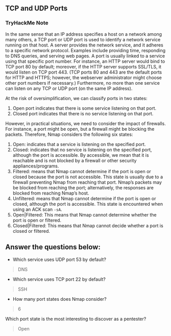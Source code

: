## TCP and UDP Ports 

### TryHackMe Note

In the same sense that an IP address specifies a host on a network among many others, a TCP port or UDP port is used to identify a network service running on that host. A server provides the network service, and it adheres to a specific network protocol. Examples include providing time, responding to DNS queries, and serving web pages. A port is usually linked to a service using that specific port number. For instance, an HTTP server would bind to TCP port 80 by default; moreover, if the HTTP server supports SSL/TLS, it would listen on TCP port 443. (TCP ports 80 and 443 are the default ports for HTTP and HTTPS; however, the webserver administrator might choose other port numbers if necessary.) Furthermore, no more than one service can listen on any TCP or UDP port (on the same IP address).

At the risk of oversimplification, we can classify ports in two states:

1. Open port indicates that there is some service listening on that port.
2. Closed port indicates that there is no service listening on that port.

However, in practical situations, we need to consider the impact of firewalls. For instance, a port might be open, but a firewall might be blocking the packets. Therefore, Nmap considers the following six states:

1. Open: indicates that a service is listening on the specified port.
2. Closed: indicates that no service is listening on the specified port, although the port is accessible. By accessible, we mean that it is reachable and is not blocked by a firewall or other security appliances/programs.
3. Filtered: means that Nmap cannot determine if the port is open or closed because the port is not accessible. This state is usually due to a firewall preventing Nmap from reaching that port. Nmap’s packets may be blocked from reaching the port; alternatively, the responses are blocked from reaching Nmap’s host.
4. Unfiltered: means that Nmap cannot determine if the port is open or closed, although the port is accessible. This state is encountered when using an ACK scan `-sA`.
5. Open|Filtered: This means that Nmap cannot determine whether the port is open or filtered.
6. Closed|Filtered: This means that Nmap cannot decide whether a port is closed or filtered.

## Answer the questions below:

- Which service uses UDP port 53 by default? 
> DNS

- Which service uses TCP port 22 by default?
> SSH

- How many port states does Nmap consider?
> 6


Which port state is the most interesting to discover as a pentester?
> Open

